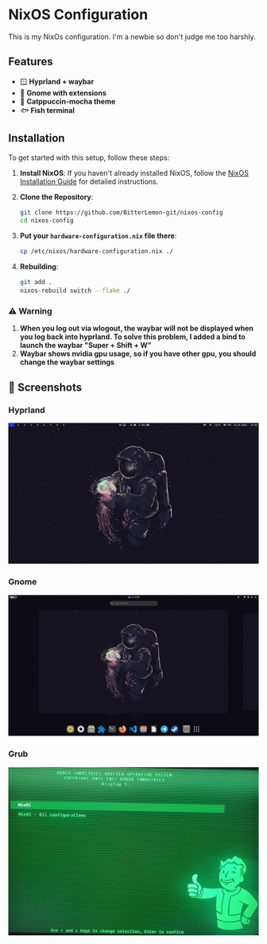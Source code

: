 # NixOS Configuration 

This is my NixOs configuration. I'm a newbie so don't judge me too harshly.

## Features

- 🪟 **Hyprland + waybar**
- 🗿 **Gnome with extensions**
- 🎨 **Catppuccin-mocha theme**
- 🐟 **Fish terminal**

## Installation

To get started with this setup, follow these steps:

1. **Install NixOS**: If you haven't already installed NixOS, follow the [NixOS Installation Guide](https://nixos.org/manual/nixos/stable/#sec-installation) for detailed instructions.

2. **Clone the Repository**:

   ```bash
   git clone https://github.com/BitterLemon-git/nixos-config
   cd nixos-config
   ```

3. **Put your `hardware-configuration.nix` file there**:

   ```bash
   cp /etc/nixos/hardware-configuration.nix ./
   ```

4. **Rebuilding**:

   ```bash
   git add .
   nixos-rebuild switch --flake ./
   ```

### ⚠️ Warning
1. **When you log out via wlogout, the waybar will not be displayed when you log back into hyprland. To solve this problem, I added a bind to launch the waybar "Super + Shift + W"**
2. **Waybar shows nvidia gpu usage, so if you have other gpu, you should change the waybar settings**

## 📸 Screenshots

### Hyprland
![screenshot](./screenshots/Hyprland.png)

### Gnome
![screenshot](./screenshots/Gnome.png)

### Grub
![screenshot](./screenshots/Grub.jpg)